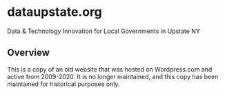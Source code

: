 # dataupstate.org

Data &amp; Technology Innovation for Local Governments in Upstate NY

## Overview

This is a copy of an old website that was hosted on Wordpress.com and active from 2009-2020. It is no longer maintained, and this copy has been maintained for historical purposes only.
